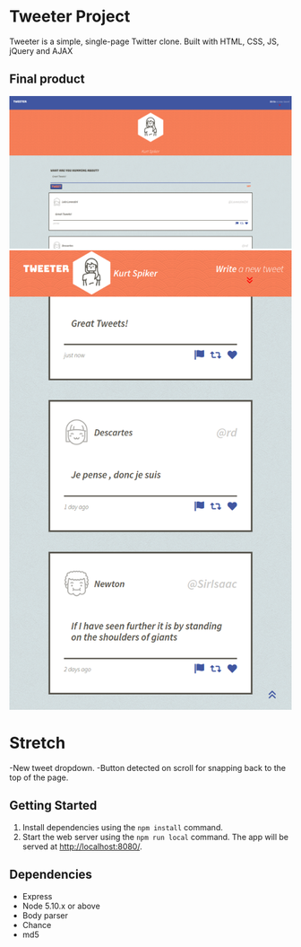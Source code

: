 # Tweeter Project

Tweeter is a simple, single-page Twitter clone. Built with HTML, CSS, JS, jQuery and AJAX

## Final product

!["screenshot description"](https://github.com/KurtSpiker/tweeter/blob/master/docs/Screenshot%20from%202021-10-08%2000-03-15.png)
!["screenshot description"](https://github.com/KurtSpiker/tweeter/blob/master/docs/Screenshot%20from%202021-10-08%2000-04-50.png)

# Stretch
-New tweet dropdown.
-Button detected on scroll for snapping back to the top of the page.

## Getting Started

1. Install dependencies using the `npm install` command.
2. Start the web server using the `npm run local` command. The app will be served at <http://localhost:8080/>.

## Dependencies

- Express
- Node 5.10.x or above
- Body parser
- Chance
- md5
